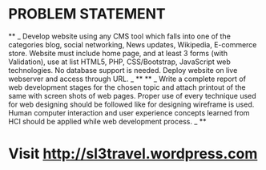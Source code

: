 # PROBLEM STATEMENT
** _ Develop website using any CMS tool which falls into one of the categories blog, social networking, News updates, Wikipedia, E-commerce store. Website must include home page, and at least 3 forms (with Validation), use at list HTML5, PHP, CSS/Bootstrap, JavaScript web technologies. No database support is needed. Deploy website on live webserver and access through URL. _ **
** _ Write a complete report of web development stages for the chosen topic and attach printout of the same with screen shots of web pages. Proper use of every technique used for web designing should be followed like for designing wireframe is used. Human computer interaction and user experience concepts learned from HCI should be applied while web development process. _ **

# Visit http://sl3travel.wordpress.com
